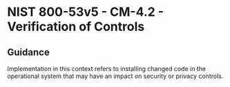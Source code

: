 # NIST 800-53v5 - CM-4.2 - Verification of Controls
## Guidance
Implementation in this context refers to installing changed code in the operational system that may have an impact on security or privacy controls.